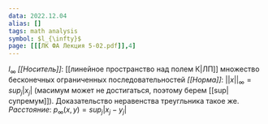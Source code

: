 ```yaml
---
data: 2022.12.04
alias: []
tags: math analysis
symbol: $l_{\infty}$
page: [[[ЛК ФА Лекция 5-02.pdf]],4]
---
```

$l_{\infty}$
*[[Носитель]]*: [[линейное пространство над полем К|ЛП]] множество бесконечных ограниченных последовательностей
*[[Норма]]*: $||x||_{\infty}=sup_{j}|x_{j}|$ (масимум может не достигаться, поэтому берем [[sup|супремум]]). Доказательство неравенства треугльника такое же.
*Расстояние*: $p_{\infty}(x,y)=sup_{j}|x_{j}-y_{j}|$
